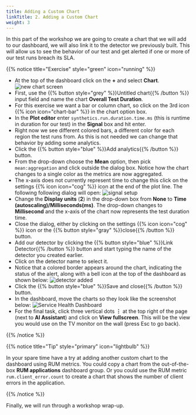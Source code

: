 ```yaml
---
title: Adding a Custom Chart
linkTitle: 2. Adding a Custom Chart
weight: 3
---
```


In this part of the workshop we are going to create a chart that we will add to our dashboard, we will also link it to the detector we previously built. This will allow us to see the behavior of our test and get alerted if one or more of our test runs breach its SLA.

{{% notice title="Exercise" style="green" icon="running" %}}

* At the top of the dashboard click on the **+** and select **Chart**.
  ![new chart screen](../images/new-chart.png)
* First, use the {{% button style="grey" %}}Untitled chart{{% /button %}} input field and name the chart **Overall Test Duration**.
* For this exercise we want a bar or column chart, so click on the 3rd icon {{% icon icon="chart-bar" %}} in the chart option box.
* In the **Plot editor** enter `synthetics.run.duration.time.ms` (this is runtime in duration for our test) in the **Signal** box and hit enter.
* Right now we see different colored bars, a different color for each region the test runs from. As this is not needed we can change that behavior by adding some analytics.
* Click the {{% button style="blue" %}}Add analytics{{% /button %}} button.
* From the drop-down choose the **Mean** option, then pick `mean:aggregation` and click outside the dialog box. Notice how the chart changes to a single color as the metrics are now aggregated.
* The x-axis does not currently represent time to change this click on the settings {{% icon icon="cog" %}} icon at the end of the plot line. The following following dialog will open:
  ![signal setup](../images/signal-setup.png)
* Change the **Display units** (**2**) in the drop-down box from **None** to **Time (autoscaling)/Milliseconds(ms)**. The drop-down changes to **Millisecond** and the x-axis of the chart now represents the test duration time.
* Close the dialog, either by clicking on the settings {{% icon icon="cog" %}} icon or the {{% button style="gray" %}}close{{% /button %}} button.
* Add our detector by clicking the {{% button style="blue" %}}Link Detector{{% /button %}} button and start typing the name of the detector you created earlier.
* Click on the detector name to select it.
* Notice that a colored border appears around the chart, indicating the status of the alert, along with a bell icon at the top of the dashboard as shown below:
  ![detector added](../images/detector-added.png)
* Click the {{% button style="blue" %}}Save and close{{% /button %}} button.
* In the dashboard, move the charts so they look like the screenshot below:
  ![Service Health Dashboard](../images/service-health-dashboard.png)
* For the final task, click three vertical dots **⋮** at the top right of the page (next to **AI Assistant**) and click on **View fullscreen**. This will be the view you would use on the TV monitor on the wall (press Esc to go back).

{{% /notice %}}

{{% notice title="Tip" style="primary" icon="lightbulb" %}}

In your spare time have a try at adding another custom chart to the dashboard using RUM metrics. You could copy a chart from the out-of-the-box **RUM applications** dashboard group. Or you could use the RUM metric `rum.client_error.count` to create a chart that shows the number of client errors in the application.

{{% /notice %}}

 Finally, we will run through a workshop wrap-up.
